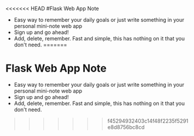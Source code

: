 <<<<<<< HEAD
#Flask Web App Note
* Easy way to remember your daily goals or just write something in your personal mini-note web app
* Sign up and go ahead!
* Add, delete, remember. Fast and simple, this has nothing on it that you don't need.
=======
# Flask Web App Note

* Easy way to remember your daily goals or just write something in your personal mini-note web app
* Sign up and go ahead!
* Add, delete, remember. Fast and simple, this has nothing on it that you don't need.
>>>>>>> f45294932403c14f48f2235f5291e8d8756bc8cd
